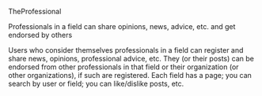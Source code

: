 TheProfessional

Professionals in a field can share opinions, news, advice, etc. and get endorsed by others

Users who consider themselves professionals in a field can register and share news, opinions, professional advice, etc.
They (or their posts) can be endorsed from other professionals in that field or their organization (or other organizations), if such are registered. 
Each field has a page; you can search by user or field; you can like/dislike posts, etc.